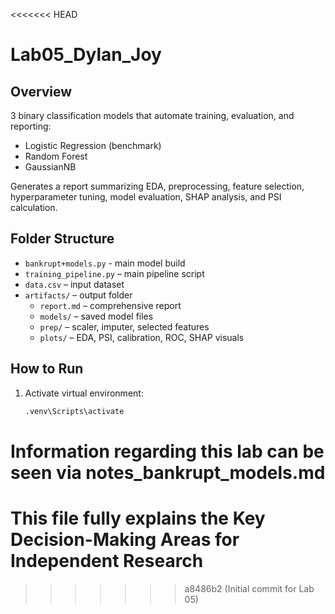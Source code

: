 <<<<<<< HEAD
# Lab05_Dylan_Joy

## Overview
3 binary classification models that automate training, evaluation, and reporting:
- Logistic Regression (benchmark)
- Random Forest
- GaussianNB

Generates a report summarizing EDA, preprocessing, feature selection, hyperparameter tuning, model evaluation, SHAP analysis, and PSI calculation.

## Folder Structure
- `bankrupt+models.py` - main model build
- `training_pipeline.py` – main pipeline script
- `data.csv` – input dataset
- `artifacts/` – output folder
  - `report.md` – comprehensive report
  - `models/` – saved model files
  - `prep/` – scaler, imputer, selected features
  - `plots/` – EDA, PSI, calibration, ROC, SHAP visuals

## How to Run
1. Activate virtual environment:
   ```bash
   .venv\Scripts\activate
# Information regarding this lab can be seen via notes_bankrupt_models.md

# This file fully explains the Key Decision-Making Areas for Independent Research
>>>>>>> a8486b2 (Initial commit for Lab 05)
